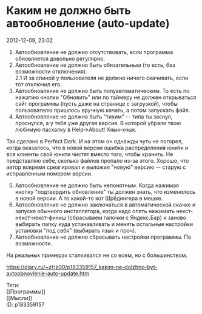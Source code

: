 Каким не должно быть автообновление (auto-update)
==================================================

   
 2012-12-09, 23:02   
  1. Автообновление не должно отсутствовать, если программа обновляется довольно регулярно.   
 2. Автообновление не должно быть обязательным (то есть, без возможности отключения).   
 2.1 И за спиной у пользователя не должно ничего скачивать, если тот отключил его.   
 3. Автообновление не должно быть полуавтоматическим. То есть по нажатию кнопки "Обновить" или по таймеру не должен открываться сайт программы (пусть даже на странице с загрузкой), чтобы пользователю пришлось вручную качать, а потом запускать файл.   
 4. Автообновление не должно быть "тихим" -- типа ты заснул, проснулся, а у тебя уже другая версия. В которой убрали твою любимую пасхалку в Help->About! Хнык-хнык.   
   
 Так сделано в Perfect Dark. И на этом он однажды чуть не погорел, когда оказалось, что в новой версии ошибка распределения юнити и все клиенты свой юнити чистят вместо того, чтобы хранить. Не представляю себе, сколько файлов пропало из-за этого. Хорошо, что автор вовремя среагировал и выложил "новую" версию -- старую с исправленным номером версии.   
   
 5. Автообновление не должно быть непонятным. Когда нажимая кнопку "подтвердить обновление" ты должен знать, что изменилось в новой версии. А то какой-то кот Шрёдингера в мешке.   
 6. Автообновление не должно заключаться в автоматической скачке и запуске обычного инсталлятора, когда надо опять нажимать некст-некст-некст-финиш (сбрасываем галочки с Яндекс.Бар) и заново выбирать папку куда устанавливать и менять остальные настройки установки "под себя" (выбирать язык и проч).   
 7. Автообновление не должно сбрасывать настройки программы. По возможности.   
   
 На реальных примерах сталкивался не со всем, но с большинством.   
    
 <https://diary.ru/~zHz00/p183359157_kakim-ne-dolzhno-byt-avtoobnovlenie-auto-update.htm>   
   
 Теги:   
 [[Программы]]   
 [[Мысли]]   
 ID: p183359157
